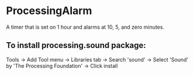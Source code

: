 # ProcessingAlarm
A timer that is set on 1 hour and alarms at 10, 5, and zero minutes.
## To install processing.sound package:
Tools -> Add Tool menu -> Libraries tab -> Search 'sound' -> Select 'Sound' by 'The Processing Foundation' -> Click install
